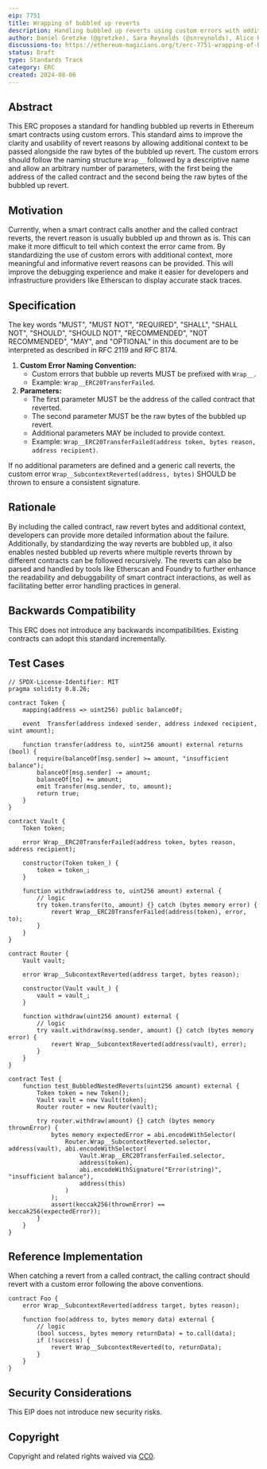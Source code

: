 ```yaml
---
eip: 7751
title: Wrapping of bubbled up reverts
description: Handling bubbled up reverts using custom errors with additional context
author: Daniel Gretzke (@gretzke), Sara Reynolds (@snreynolds), Alice Henshaw (@hensha256), Marko Veniger <marko.veniger@tenderly.co>, Hadrien Croubois (@Amxx)
discussions-to: https://ethereum-magicians.org/t/erc-7751-wrapping-of-bubbled-up-reverts/20740
status: Draft
type: Standards Track
category: ERC
created: 2024-08-06
---
```


## Abstract

This ERC proposes a standard for handling bubbled up reverts in Ethereum smart contracts using custom errors. This standard aims to improve the clarity and usability of revert reasons by allowing additional context to be passed alongside the raw bytes of the bubbled up revert. The custom errors should follow the naming structure `Wrap__` followed by a descriptive name and allow an arbitrary number of parameters, with the first being the address of the called contract and the second being the raw bytes of the bubbled up revert.

## Motivation

Currently, when a smart contract calls another and the called contract reverts, the revert reason is usually bubbled up and thrown as is. This can make it more difficult to tell which context the error came from. By standardizing the use of custom errors with additional context, more meaningful and informative revert reasons can be provided. This will improve the debugging experience and make it easier for developers and infrastructure providers like Etherscan to display accurate stack traces.

## Specification

The key words "MUST", "MUST NOT", "REQUIRED", "SHALL", "SHALL NOT", "SHOULD", "SHOULD NOT", "RECOMMENDED", "NOT RECOMMENDED", "MAY", and "OPTIONAL" in this document are to be interpreted as described in RFC 2119 and RFC 8174.

1. **Custom Error Naming Convention:**
   - Custom errors that bubble up reverts MUST be prefixed with `Wrap__`.
   - Example: `Wrap__ERC20TransferFailed`.
2. **Parameters:**
   - The first parameter MUST be the address of the called contract that reverted.
   - The second parameter MUST be the raw bytes of the bubbled up revert.
   - Additional parameters MAY be included to provide context.
   - Example: `Wrap__ERC20TransferFailed(address token, bytes reason, address recipient)`.

If no additional parameters are defined and a generic call reverts, the custom error `Wrap__SubcontextReverted(address, bytes)` SHOULD be thrown to ensure a consistent signature.

## Rationale

By including the called contract, raw revert bytes and additional context, developers can provide more detailed information about the failure. Additionally, by standardizing the way reverts are bubbled up, it also enables nested bubbled up reverts where multiple reverts thrown by different contracts can be followed recursively. The reverts can also be parsed and handled by tools like Etherscan and Foundry to further enhance the readability and debuggability of smart contract interactions, as well as facilitating better error handling practices in general.

## Backwards Compatibility

This ERC does not introduce any backwards incompatibilities. Existing contracts can adopt this standard incrementally.

## Test Cases

```solidity
// SPDX-License-Identifier: MIT
pragma solidity 0.8.26;

contract Token {
    mapping(address => uint256) public balanceOf;

    event  Transfer(address indexed sender, address indexed recipient, uint amount);

    function transfer(address to, uint256 amount) external returns (bool) {
        require(balanceOf[msg.sender] >= amount, "insufficient balance");
        balanceOf[msg.sender] -= amount;
        balanceOf[to] += amount;
        emit Transfer(msg.sender, to, amount);
        return true;
    }
}

contract Vault {
    Token token;

    error Wrap__ERC20TransferFailed(address token, bytes reason, address recipient);

    constructor(Token token_) {
        token = token_;
    }

    function withdraw(address to, uint256 amount) external {
        // logic
        try token.transfer(to, amount) {} catch (bytes memory error) {
            revert Wrap__ERC20TransferFailed(address(token), error, to);
        }
    }
}

contract Router {
    Vault vault;

    error Wrap__SubcontextReverted(address target, bytes reason);

    constructor(Vault vault_) {
        vault = vault_;
    }

    function withdraw(uint256 amount) external {
        // logic
        try vault.withdraw(msg.sender, amount) {} catch (bytes memory error) {
            revert Wrap__SubcontextReverted(address(vault), error);
        }
    }
}

contract Test {
    function test_BubbledNestedReverts(uint256 amount) external {
        Token token = new Token();
        Vault vault = new Vault(token);
        Router router = new Router(vault);

        try router.withdraw(amount) {} catch (bytes memory thrownError) {
            bytes memory expectedError = abi.encodeWithSelector(
                Router.Wrap__SubcontextReverted.selector, address(vault), abi.encodeWithSelector(
                    Vault.Wrap__ERC20TransferFailed.selector,
                    address(token),
                    abi.encodeWithSignature("Error(string)", "insufficient balance"),
                    address(this)
                )
            );
            assert(keccak256(thrownError) == keccak256(expectedError));
        }
    }
}
```

## Reference Implementation

When catching a revert from a called contract, the calling contract should revert with a custom error following the above conventions.

```solidity
contract Foo {
    error Wrap__SubcontextReverted(address target, bytes reason);

    function foo(address to, bytes memory data) external {
        // logic
        (bool success, bytes memory returnData) = to.call(data);
        if (!success) {
            revert Wrap__SubcontextReverted(to, returnData);
        }
    }
}
```

## Security Considerations

This EIP does not introduce new security risks.

## Copyright

Copyright and related rights waived via [CC0](../LICENSE.md).
